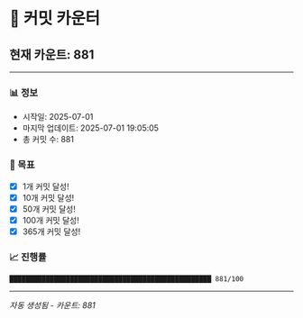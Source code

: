 # 🔢 커밋 카운터

## 현재 카운트: 881

---

### 📊 정보
- 시작일: 2025-07-01
- 마지막 업데이트: 2025-07-01 19:05:05
- 총 커밋 수: 881

### 🎯 목표
- [x] 1개 커밋 달성!
- [x] 10개 커밋 달성!
- [x] 50개 커밋 달성!
- [x] 100개 커밋 달성!
- [x] 365개 커밋 달성!

### 📈 진행률
```
██████████████████████████████████████████████████ 881/100
```

---
*자동 생성됨 - 카운트: 881*
